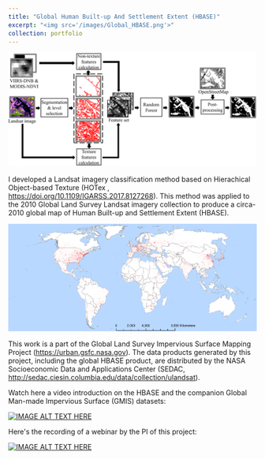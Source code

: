```yaml
---
title: "Global Human Built-up And Settlement Extent (HBASE)"
excerpt: "<img src='/images/Global_HBASE.png'>"
collection: portfolio
---
```

<img src='/images/mot-lcc.png'><br/>

I developed a Landsat imagery classification method based on Hierachical Object-based Texture (HOTex , <https://doi.org/10.1109/IGARSS.2017.8127268>). This method was applied to the 2010 Global Land Survey Landsat imagery collection to produce a circa-2010 global map of Human Built-up and Settlement Extent (HBASE). <br/>

<img src='/images/Global_HBASE.png'><br/>

This work is a part of the Global Land Survey Impervious Surface Mapping Project (<https://urban.gsfc.nasa.gov>). The data products generated by this project, including the global HBASE product, are distributed by the NASA Socioeconomic Data and Applications Center (SEDAC, <http://sedac.ciesin.columbia.edu/data/collection/ulandsat>).

Watch here a video introduction on the HBASE and the companion Global Man-made Impervious Surface (GMIS) datasets:

[![IMAGE ALT TEXT HERE](http://img.youtube.com/vi/C2czdpgrrNQ/3.jpg)](http://www.youtube.com/watch?v=C2czdpgrrNQ)

Here's the recording of a webinar by the PI of this project:

[![IMAGE ALT TEXT HERE](http://img.youtube.com/vi/AgPN9N_g_XI/0.jpg)](http://www.youtube.com/watch?v=AgPN9N_g_XI)